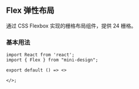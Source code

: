 
## Flex 弹性布局
通过 CSS Flexbox 实现的栅格布局组件，提供 24 栅格。
### 基本用法

```tsx
import React from 'react';
import { Flex } from "mini-design";

export default () => <>
    
</>;
```





<API></API>